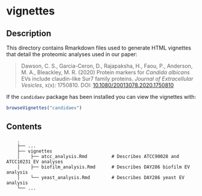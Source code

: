 
<!-- README.md is generated from README.Rmd. Please edit that file -->

# vignettes

## Description

This directory contains Rmarkdown files used to generate HTML vignettes
that detail the proteomic analyses used in our paper:

> Dawson, C. S., Garcia-Ceron, D., Rajapaksha, H., Faou, P., Anderson,
> M. A., Bleackley, M. R. (2020) Protein markers for *Candida albicans*
> EVs include claudin-like Sur7 family proteins. *Journal of
> Extracellular* *Vesicles*, x(x): 1750810. DOI:
> [10.1080/20013078.2020.1750810](https://doi.org/10.1080/20013078.2020.1750810)

If the `candidaev` package has been installed you can view the vignettes
with:

``` r
browseVignettes("candidaev")
```

## Contents

``` 
    .
    ├── ...
    ├── vignettes
    │    ├── atcc_analysis.Rmd         # Describes ATCC90028 and ATCC10231 EV analyses
    │    ├── biofilm_analysis.Rmd      # Describes DAY286 biofilm EV analysis
    │    └── yeast_analysis.Rmd        # Describes DAY286 yeast EV analysis
    └── ...
```
